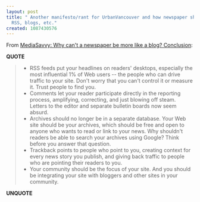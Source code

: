 ```yaml
---
layout: post
title: " Another manifesto/rant for UrbanVancouver and how newspaper should be using
  RSS, blogs, etc."
created: 1087430576
---
```

From <a href="http://mediasavvy.com/archives/000483.shtml#000483">MediaSavvy: Why can't a newspaper be more like a blog? Conclusion</a>:
<p><strong>QUOTE</strong></p><blockquote><ul><li>RSS feeds put your headlines on readers' desktops, especially the most influential 1% of Web users -- the people who can drive traffic to your site. Don't worry that you can't control it or measure it. Trust people to find you.</li>
<li>Comments let your reader participate directly in the reporting process, amplifying, correcting, and just blowing off steam. Letters to the editor and separate bulletin boards now seem absurd.
</li><li>Archives should no longer be in a separate database. Your Web site should be your archives, which should be free and open to anyone who wants to read or link to your news. Why shouldn't readers be able to search your archives using Google? Think before you answer that question.
</li><li>Trackback points to people who point to you, creating context for every news story you publish, and giving back traffic to people who are pointing their readers to you.
</li><li>Your community should be the focus of your site. And you should be integrating your site with bloggers and other sites in your community.</li></ul></blockquote><p><strong>UNQUOTE</strong></p>

